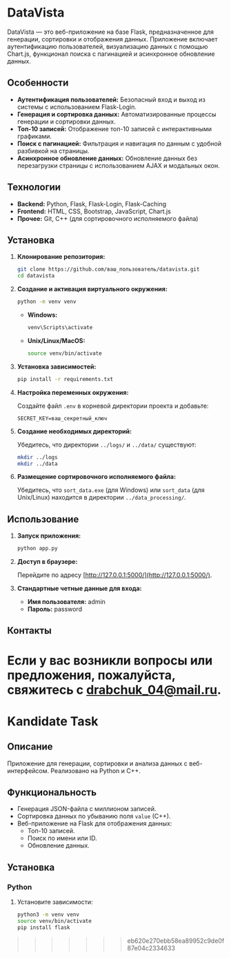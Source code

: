 # DataVista

DataVista — это веб-приложение на базе Flask, предназначенное для генерации, сортировки и отображения данных. Приложение включает аутентификацию пользователей, визуализацию данных с помощью Chart.js, функционал поиска с пагинацией и асинхронное обновление данных.

## Особенности

- **Аутентификация пользователей:** Безопасный вход и выход из системы с использованием Flask-Login.
- **Генерация и сортировка данных:** Автоматизированные процессы генерации и сортировки данных.
- **Топ-10 записей:** Отображение топ-10 записей с интерактивными графиками.
- **Поиск с пагинацией:** Фильтрация и навигация по данным с удобной разбивкой на страницы.
- **Асинхронное обновление данных:** Обновление данных без перезагрузки страницы с использованием AJAX и модальных окон.

## Технологии

- **Backend:** Python, Flask, Flask-Login, Flask-Caching
- **Frontend:** HTML, CSS, Bootstrap, JavaScript, Chart.js
- **Прочее:** Git, C++ (для сортировочного исполняемого файла)

## Установка

1. **Клонирование репозитория:**

    ```bash
    git clone https://github.com/ваш_пользователь/datavista.git
    cd datavista
    ```

2. **Создание и активация виртуального окружения:**

    ```bash
    python -m venv venv
    ```

    - **Windows:**
      ```bash
      venv\Scripts\activate
      ```
    - **Unix/Linux/MacOS:**
      ```bash
      source venv/bin/activate
      ```

3. **Установка зависимостей:**

    ```bash
    pip install -r requirements.txt
    ```

4. **Настройка переменных окружения:**

    Создайте файл `.env` в корневой директории проекта и добавьте:

    ```
    SECRET_KEY=ваш_секретный_ключ
    ```

5. **Создание необходимых директорий:**

    Убедитесь, что директории `../logs/` и `../data/` существуют:

    ```bash
    mkdir ../logs
    mkdir ../data
    ```

6. **Размещение сортировочного исполняемого файла:**

    Убедитесь, что `sort_data.exe` (для Windows) или `sort_data` (для Unix/Linux) находится в директории `../data_processing/`.

## Использование

1. **Запуск приложения:**

    ```bash
    python app.py
    ```

2. **Доступ в браузере:**

    Перейдите по адресу [http://127.0.0.1:5000/](http://127.0.0.1:5000/).

3. **Стандартные четные данные для входа:**

    - **Имя пользователя:** admin
    - **Пароль:** password

## Контакты

Если у вас возникли вопросы или предложения, пожалуйста, свяжитесь с [drabchuk_04@mail.ru](mailto:drabchuk_04@mail.ru).
=======
# Kandidate Task

## Описание
Приложение для генерации, сортировки и анализа данных с веб-интерфейсом. Реализовано на Python и C++.

## Функциональность
- Генерация JSON-файла с миллионом записей.
- Сортировка данных по убыванию поля `value` (C++).
- Веб-приложение на Flask для отображения данных:
  - Топ-10 записей.
  - Поиск по имени или ID.
  - Обновление данных.

## Установка

### Python
1. Установите зависимости:
   ```bash
   python3 -m venv venv
   source venv/bin/activate
   pip install flask
>>>>>>> eb620e270ebb58ea89952c9de0f87e04c2334633
